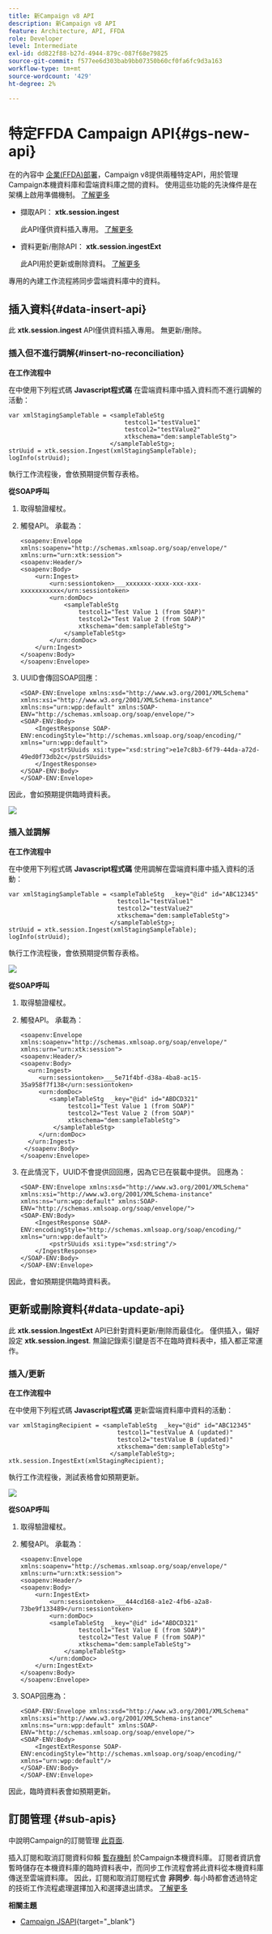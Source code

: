 ```yaml
---
title: 新Campaign v8 API
description: 新Campaign v8 API
feature: Architecture, API, FFDA
role: Developer
level: Intermediate
exl-id: dd822f88-b27d-4944-879c-087f68e79825
source-git-commit: f577ee6d303bab9bb07350b60cf0fa6fc9d3a163
workflow-type: tm+mt
source-wordcount: '429'
ht-degree: 2%

---
```


# 特定FFDA Campaign API{#gs-new-api}

在的內容中 [企業(FFDA)部署](enterprise-deployment.md)，Campaign v8提供兩種特定API，用於管理Campaign本機資料庫和雲端資料庫之間的資料。 使用這些功能的先決條件是在架構上啟用準備機制。 [了解更多](staging.md)

* 擷取API： **xtk.session.ingest**

  此API僅供資料插入專用。 [了解更多](#data-insert-api)

* 資料更新/刪除API： **xtk.session.ingestExt**

  此API用於更新或刪除資料。 [了解更多](#data-update-api)

專用的內建工作流程將同步雲端資料庫中的資料。

## 插入資料{#data-insert-api}

此 **xtk.session.ingest** API僅供資料插入專用。 無更新/刪除。

### 插入但不進行調解{#insert-no-reconciliation}

**在工作流程中**

在中使用下列程式碼 **Javascript程式碼** 在雲端資料庫中插入資料而不進行調解的活動：

```
var xmlStagingSampleTable = <sampleTableStg
                                testcol1="testValue1"
                                testcol2="testValue2"
                                xtkschema="dem:sampleTableStg">
                            </sampleTableStg>;
strUuid = xtk.session.Ingest(xmlStagingSampleTable);
logInfo(strUuid);
```

執行工作流程後，會依預期提供暫存表格。

**從SOAP呼叫**

1. 取得驗證權杖。
1. 觸發API。 承載為：

   ```
   <soapenv:Envelope xmlns:soapenv="http://schemas.xmlsoap.org/soap/envelope/" xmlns:urn="urn:xtk:session">
   <soapenv:Header/>
   <soapenv:Body>
       <urn:Ingest>
           <urn:sessiontoken>___xxxxxxx-xxxx-xxx-xxx-xxxxxxxxxxx</urn:sessiontoken>
           <urn:domDoc>
               <sampleTableStg
                   testcol1="Test Value 1 (from SOAP)"
                   testcol2="Test Value 2 (from SOAP)"
                   xtkschema="dem:sampleTableStg">
               </sampleTableStg>
           </urn:domDoc>
       </urn:Ingest>
   </soapenv:Body>
   </soapenv:Envelope>
   ```

1. UUID會傳回SOAP回應：

   ```
   <SOAP-ENV:Envelope xmlns:xsd="http://www.w3.org/2001/XMLSchema" xmlns:xsi="http://www.w3.org/2001/XMLSchema-instance" xmlns:ns="urn:wpp:default" xmlns:SOAP-ENV="http://schemas.xmlsoap.org/soap/envelope/">
   <SOAP-ENV:Body>
       <IngestResponse SOAP-ENV:encodingStyle="http://schemas.xmlsoap.org/soap/encoding/" xmlns="urn:wpp:default">
           <pstrSUuids xsi:type="xsd:string">e1e7c8b3-6f79-44da-a72d-49ed0f73db2c</pstrSUuids>
       </IngestResponse>
   </SOAP-ENV:Body>
   </SOAP-ENV:Envelope>
   ```

因此，會如預期提供臨時資料表。

![](assets/no-reconciliation.png)

### 插入並調解

**在工作流程中**

在中使用下列程式碼 **Javascript程式碼** 使用調解在雲端資料庫中插入資料的活動：

```
var xmlStagingSampleTable = <sampleTableStg  _key="@id" id="ABC12345"
                              testcol1="testValue1"
                              testcol2="testValue2"
                              xtkschema="dem:sampleTableStg">
                            </sampleTableStg>;         
strUuid = xtk.session.Ingest(xmlStagingSampleTable);
logInfo(strUuid);
```

執行工作流程後，會依預期提供暫存表格。

![](assets/with-reconciliation.png)


**從SOAP呼叫**

1. 取得驗證權杖。
1. 觸發API。 承載為：

   ```
   <soapenv:Envelope xmlns:soapenv="http://schemas.xmlsoap.org/soap/envelope/" xmlns:urn="urn:xtk:session">
   <soapenv:Header/>
   <soapenv:Body>
     <urn:Ingest>
        <urn:sessiontoken>___5e71f4bf-d38a-4ba8-ac15-35a958f7f138</urn:sessiontoken>
        <urn:domDoc>
           <sampleTableStg  _key="@id" id="ABDCD321"
                testcol1="Test Value 1 (from SOAP)"
                testcol2="Test Value 2 (from SOAP)"
                xtkschema="dem:sampleTableStg">
            </sampleTableStg>
        </urn:domDoc>
     </urn:Ingest>
    </soapenv:Body>
   </soapenv:Envelope>
   ```

1. 在此情況下，UUID不會提供回回應，因為它已在裝載中提供。 回應為：

   ```
   <SOAP-ENV:Envelope xmlns:xsd="http://www.w3.org/2001/XMLSchema" xmlns:xsi="http://www.w3.org/2001/XMLSchema-instance" xmlns:ns="urn:wpp:default" xmlns:SOAP-ENV="http://schemas.xmlsoap.org/soap/envelope/">
   <SOAP-ENV:Body>
       <IngestResponse SOAP-ENV:encodingStyle="http://schemas.xmlsoap.org/soap/encoding/" xmlns="urn:wpp:default">
           <pstrSUuids xsi:type="xsd:string"/>
       </IngestResponse>
   </SOAP-ENV:Body>
   </SOAP-ENV:Envelope>
   ```

因此，會如預期提供臨時資料表。

## 更新或刪除資料{#data-update-api}

此 **xtk.session.IngestExt** API已針對資料更新/刪除而最佳化。 僅供插入，偏好設定 **xtk.session.ingest**. 無論記錄索引鍵是否不在臨時資料表中，插入都正常運作。

### 插入/更新

**在工作流程中**

在中使用下列程式碼 **Javascript程式碼** 更新雲端資料庫中資料的活動：

```
var xmlStagingRecipient = <sampleTableStg  _key="@id" id="ABC12345"
                              testcol1="testValue A (updated)"
                              testcol2="testValue B (updated)"
                              xtkschema="dem:sampleTableStg">
                            </sampleTableStg>;
xtk.session.IngestExt(xmlStagingRecipient);
```

執行工作流程後，測試表格會如預期更新。

![](assets/updated-data.png)

**從SOAP呼叫**

1. 取得驗證權杖。
1. 觸發API。 承載為：

   ```
   <soapenv:Envelope xmlns:soapenv="http://schemas.xmlsoap.org/soap/envelope/" xmlns:urn="urn:xtk:session">
   <soapenv:Header/>
   <soapenv:Body>
       <urn:IngestExt>
           <urn:sessiontoken>___444cd168-a1e2-4fb6-a2a8-73be9f133489</urn:sessiontoken>
           <urn:domDoc>
           <sampleTableStg  _key="@id" id="ABDCD321"
                   testcol1="Test Value E (from SOAP)"
                   testcol2="Test Value F (from SOAP)"
                   xtkschema="dem:sampleTableStg">
               </sampleTableStg>
           </urn:domDoc>
       </urn:IngestExt>
   </soapenv:Body>
   </soapenv:Envelope>
   ```

1. SOAP回應為：

   ```
   <SOAP-ENV:Envelope xmlns:xsd="http://www.w3.org/2001/XMLSchema" xmlns:xsi="http://www.w3.org/2001/XMLSchema-instance" xmlns:ns="urn:wpp:default" xmlns:SOAP-ENV="http://schemas.xmlsoap.org/soap/envelope/">
   <SOAP-ENV:Body>
       <IngestExtResponse SOAP-ENV:encodingStyle="http://schemas.xmlsoap.org/soap/encoding/" xmlns="urn:wpp:default"/>
   </SOAP-ENV:Body>
   </SOAP-ENV:Envelope>
   ```

因此，臨時資料表會如預期更新。

## 訂閱管理 {#sub-apis}

中說明Campaign的訂閱管理 [此頁面](../start/subscriptions.md).

插入訂閱和取消訂閱資料仰賴 [暫存機制](staging.md) 於Campaign本機資料庫。 訂閱者資訊會暫時儲存在本機資料庫的臨時資料表中，而同步工作流程會將此資料從本機資料庫傳送至雲端資料庫。 因此，訂閱和取消訂閱程式會 **非同步**. 每小時都會透過特定的技術工作流程處理選擇加入和選擇退出請求。 [了解更多](replication.md#tech-wf)


**相關主題**

* [Campaign JSAPI](https://experienceleague.adobe.com/developer/campaign-api/api/p-1.html){target="_blank"}
